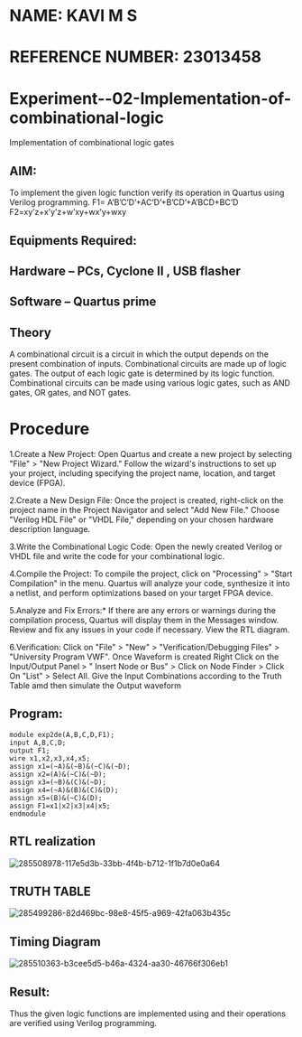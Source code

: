 # NAME: KAVI M S
# REFERENCE NUMBER: 23013458

# Experiment--02-Implementation-of-combinational-logic
Implementation of combinational logic gates
 
## AIM:
To implement the given logic function verify its operation in Quartus using Verilog programming.
 F1= A’B’C’D’+AC’D’+B’CD’+A’BCD+BC’D
F2=xy’z+x’y’z+w’xy+wx’y+wxy
 
 
 
## Equipments Required:
## Hardware – PCs, Cyclone II , USB flasher
## Software – Quartus prime


## Theory
A combinational circuit is a circuit in which the output depends on the present combination of inputs. Combinational circuits are made up of logic gates. The output of each logic gate is determined by its logic function. Combinational circuits can be made using various logic gates, such as AND gates, OR gates, and NOT gates.

# Procedure
1.Create a New Project: Open Quartus and create a new project by selecting "File" > "New Project Wizard." Follow the wizard's instructions to set up your project, including specifying the project name, location, and target device (FPGA).

2.Create a New Design File: Once the project is created, right-click on the project name in the Project Navigator and select "Add New File." Choose "Verilog HDL File" or "VHDL File," depending on your chosen hardware description language.

3.Write the Combinational Logic Code: Open the newly created Verilog or VHDL file and write the code for your combinational logic.

4.Compile the Project: To compile the project, click on "Processing" > "Start Compilation" in the menu. Quartus will analyze your code, synthesize it into a netlist, and perform optimizations based on your target FPGA device.

5.Analyze and Fix Errors:* If there are any errors or warnings during the compilation process, Quartus will display them in the Messages window. Review and fix any issues in your code if necessary. View the RTL diagram.

6.Verification: Click on "File" > "New" > "Verification/Debugging Files" > "University Program VWF". Once Waveform is created Right Click on the Input/Output Panel > " Insert Node or Bus" > Click on Node Finder > Click On "List" > Select All. Give the Input Combinations according to the Truth Table amd then simulate the Output waveform
 

## Program:
```
module exp2de(A,B,C,D,F1);
input A,B,C,D;
output F1;
wire x1,x2,x3,x4,x5;
assign x1=(~A)&(~B)&(~C)&(~D);
assign x2=(A)&(~C)&(~D);
assign x3=(~B)&(C)&(~D);
assign x4=(~A)&(B)&(C)&(D);
assign x5=(B)&(~C)&(D);
assign F1=x1|x2|x3|x4|x5;
endmodule
```
## RTL realization
![285508978-117e5d3b-33bb-4f4b-b712-1f1b7d0e0a64](https://github.com/vasanthkumarch/Experiment--02-Implementation-of-combinational-logic-/assets/147457752/3daca972-d833-466a-8d51-c30b9533b7bf)

## TRUTH TABLE
![285499286-82d469bc-98e8-45f5-a969-42fa063b435c](https://github.com/vasanthkumarch/Experiment--02-Implementation-of-combinational-logic-/assets/147457752/ed83bdea-9a94-4871-8e44-f40fcd49274d)

## Timing Diagram
![285510363-b3cee5d5-b46a-4324-aa30-46766f306eb1](https://github.com/vasanthkumarch/Experiment--02-Implementation-of-combinational-logic-/assets/147457752/fd408966-7252-4ef6-80a0-b938a54bf9ed)

## Result:
Thus the given logic functions are implemented using  and their operations are verified using Verilog programming.
